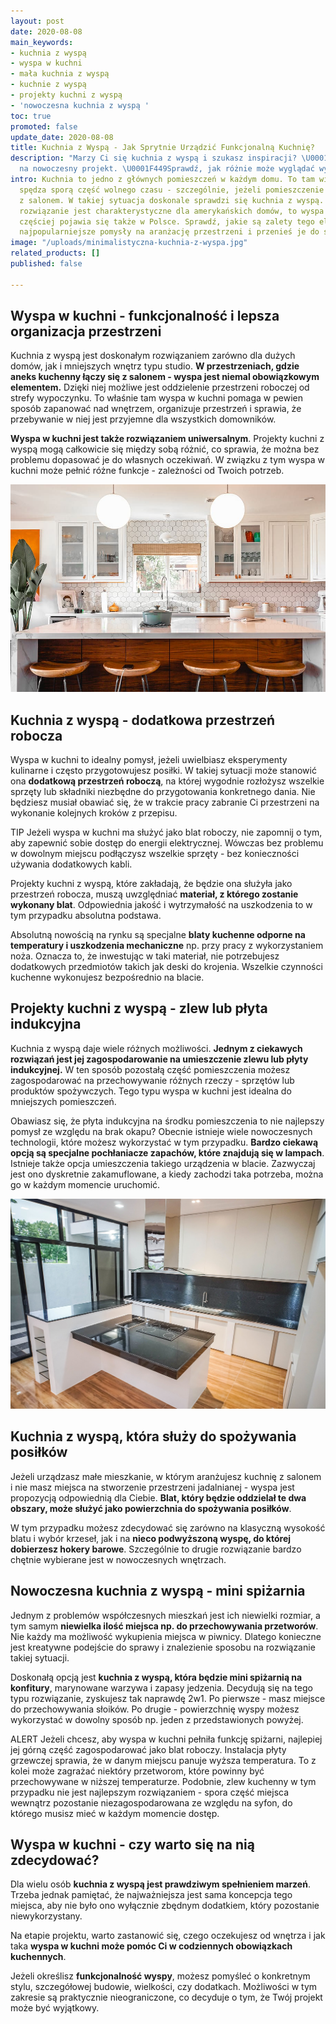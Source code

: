 ```yaml
---
layout: post
date: 2020-08-08
main_keywords:
- kuchnia z wyspą
- wyspa w kuchni
- mała kuchnia z wyspą
- kuchnie z wyspą
- projekty kuchni z wyspą
- 'nowoczesna kuchnia z wyspą '
toc: true
promoted: false
update_date: 2020-08-08
title: Kuchnia z Wyspą - Jak Sprytnie Urządzić Funkcjonalną Kuchnię?
description: "Marzy Ci się kuchnia z wyspą i szukasz inspiracji? \U0001F374 Postaw
  na nowoczesny projekt. \U0001F449Sprawdź, jak różnie może wyglądać wyspa w kuchni."
intro: Kuchnia to jedno z głównych pomieszczeń w każdym domu. To tam większość osób
  spędza sporą część wolnego czasu - szczególnie, jeżeli pomieszczenie połączone jest
  z salonem. W takiej sytuacja doskonale sprawdzi się kuchnia z wyspą.  Chociaż takie
  rozwiązanie jest charakterystyczne dla amerykańskich domów, to wyspa w kuchni coraz
  częściej pojawia się także w Polsce. Sprawdź, jakie są zalety tego elementu. Zobacz
  najpopularniejsze pomysły na aranżację przestrzeni i przenieś je do swojego domu.
image: "/uploads/minimalistyczna-kuchnia-z-wyspa.jpg"
related_products: []
published: false

---
```

## Wyspa w kuchni - funkcjonalność i lepsza organizacja przestrzeni

Kuchnia z wyspą jest doskonałym rozwiązaniem zarówno dla dużych domów, jak i mniejszych wnętrz typu studio. **W przestrzeniach, gdzie aneks kuchenny łączy się z salonem - wyspa jest niemal obowiązkowym elementem.** Dzięki niej możliwe jest oddzielenie przestrzeni roboczej od strefy wypoczynku. To właśnie tam wyspa w kuchni pomaga w pewien sposób zapanować nad wnętrzem, organizuje przestrzeń i sprawia, że przebywanie w niej jest przyjemne dla wszystkich domowników.

**Wyspa w kuchni jest także rozwiązaniem uniwersalnym**. Projekty kuchni z wyspą mogą całkowicie się między sobą różnić, co sprawia, że można bez problemu dopasować je do własnych oczekiwań. W związku z tym wyspa w kuchni może pełnić różne funkcje - zależności od Twoich potrzeb.

![](/uploads/kuchnia-modernistyczna-z-wyspa.jpg)

## Kuchnia z wyspą - dodatkowa przestrzeń robocza

Wyspa w kuchni to idealny pomysł, jeżeli uwielbiasz eksperymenty kulinarne i często przygotowujesz posiłki. W takiej sytuacji może stanowić ona **dodatkową przestrzeń roboczą**, na której wygodnie rozłożysz wszelkie sprzęty lub składniki niezbędne do przygotowania konkretnego dania. Nie będziesz musiał obawiać się, że w trakcie pracy zabranie Ci przestrzeni na wykonanie kolejnych kroków z przepisu.

TIP
Jeżeli wyspa w kuchni ma służyć jako blat roboczy, nie zapomnij o tym, aby zapewnić sobie dostęp do energii elektrycznej. Wówczas bez problemu w dowolnym miejscu podłączysz wszelkie sprzęty - bez konieczności używania dodatkowych kabli.

Projekty kuchni z wyspą, które zakładają, że będzie ona służyła jako przestrzeń robocza, muszą uwzględniać **materiał, z którego zostanie wykonany blat**. Odpowiednia jakość i wytrzymałość na uszkodzenia to w tym przypadku absolutna podstawa.

Absolutną nowością na rynku są specjalne **blaty kuchenne odporne na temperatury i uszkodzenia mechaniczne** np. przy pracy z wykorzystaniem noża. Oznacza to, że inwestując w taki materiał, nie potrzebujesz dodatkowych przedmiotów takich jak deski do krojenia. Wszelkie czynności kuchenne wykonujesz bezpośrednio na blacie.

## Projekty kuchni z wyspą - zlew lub płyta indukcyjna

Kuchnia z wyspą daje wiele różnych możliwości. **Jednym z ciekawych rozwiązań jest jej zagospodarowanie na umieszczenie zlewu lub płyty indukcyjnej.** W ten sposób pozostałą część pomieszczenia możesz zagospodarować na przechowywanie różnych rzeczy - sprzętów lub produktów spożywczych. Tego typu wyspa w kuchni jest idealna do mniejszych pomieszczeń.

Obawiasz się, że płyta indukcyjna na środku pomieszczenia to nie najlepszy pomysł ze względu na brak okapu? Obecnie istnieje wiele nowoczesnych technologii, które możesz wykorzystać w tym przypadku. **Bardzo ciekawą opcją są specjalne pochłaniacze zapachów, które znajdują się w lampach**. Istnieje także opcja umieszczenia takiego urządzenia w blacie. Zazwyczaj jest ono dyskretnie zakamuflowane, a kiedy zachodzi taka potrzeba, można go w każdym momencie uruchomić.

![](/uploads/kuchnia-z-wyspa-minimalistyczna.jpg)

## Kuchnia z wyspą, która służy do spożywania posiłków

Jeżeli urządzasz małe mieszkanie, w którym aranżujesz kuchnię z salonem i nie masz miejsca na stworzenie przestrzeni jadalnianej - wyspa jest propozycją odpowiednią dla Ciebie. **Blat, który będzie oddzielał te dwa obszary, może służyć jako powierzchnia do spożywania posiłków**.

W tym przypadku możesz zdecydować się zarówno na klasyczną wysokość blatu i wybór krzeseł, jak i na **nieco podwyższoną wyspę, do której dobierzesz hokery barowe**. Szczególnie to drugie rozwiązanie bardzo chętnie wybierane jest w nowoczesnych wnętrzach.

## Nowoczesna kuchnia z wyspą - mini spiżarnia

Jednym z problemów współczesnych mieszkań jest ich niewielki rozmiar, a tym samym **niewielka ilość miejsca np. do przechowywania przetworów**. Nie każdy ma możliwość wykupienia miejsca w piwnicy. Dlatego konieczne jest kreatywne podejście do sprawy i znalezienie sposobu na rozwiązanie takiej sytuacji.

Doskonałą opcją jest **kuchnia z wyspą, która będzie mini spiżarnią na konfitury**, marynowane warzywa i zapasy jedzenia. Decydują się na tego typu rozwiązanie, zyskujesz tak naprawdę 2w1. Po pierwsze - masz miejsce do przechowywania słoików. Po drugie - powierzchnię wyspy możesz wykorzystać w dowolny sposób np. jeden z przedstawionych powyżej.

ALERT
Jeżeli chcesz, aby wyspa w kuchni pełniła funkcję spiżarni, najlepiej jej górną część zagospodarować jako blat roboczy. Instalacja płyty grzewczej sprawia, że w danym miejscu panuje wyższa temperatura. To z kolei może zagrażać niektóry przetworom, które powinny być przechowywane w niższej temperaturze. Podobnie, zlew kuchenny w tym przypadku nie jest najlepszym rozwiązaniem - spora część miejsca wewnątrz pozostanie niezagospodarowana ze względu na syfon, do którego musisz mieć w każdym momencie dostęp.

## Wyspa w kuchni - czy warto się na nią zdecydować?

Dla wielu osób **kuchnia z wyspą jest prawdziwym spełnieniem marzeń**. Trzeba jednak pamiętać, że najważniejsza jest sama koncepcja tego miejsca, aby nie było ono wyłącznie zbędnym dodatkiem, który pozostanie niewykorzystany.

Na etapie projektu, warto zastanowić się, czego oczekujesz od wnętrza i jak taka **wyspa w kuchni może pomóc Ci w codziennych obowiązkach kuchennych**.

Jeżeli określisz **funkcjonalność wyspy**, możesz pomyśleć o konkretnym stylu, szczegółowej budowie, wielkości, czy dodatkach. Możliwości w tym zakresie są praktycznie nieograniczone, co decyduje o tym, że Twój projekt może być wyjątkowy.